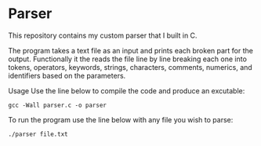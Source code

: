 # Parser
This repository contains my custom parser that I built in C.

The program takes a text file as an input and prints each broken part for the output. Functionally it the reads the file line by line breaking each one into tokens, operators, keywords, strings, characters, comments, numerics, and identifiers based on the parameters. 

Usage
Use the line below to compile the code and produce an excutable:
```
gcc -Wall parser.c -o parser
```
To run the program use the line below with any file you wish to parse:
```
./parser file.txt
```
